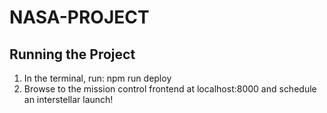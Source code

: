 # NASA-PROJECT
## Running the Project
1. In the terminal, run: npm run deploy
2. Browse to the mission control frontend at localhost:8000 and schedule an interstellar launch!
